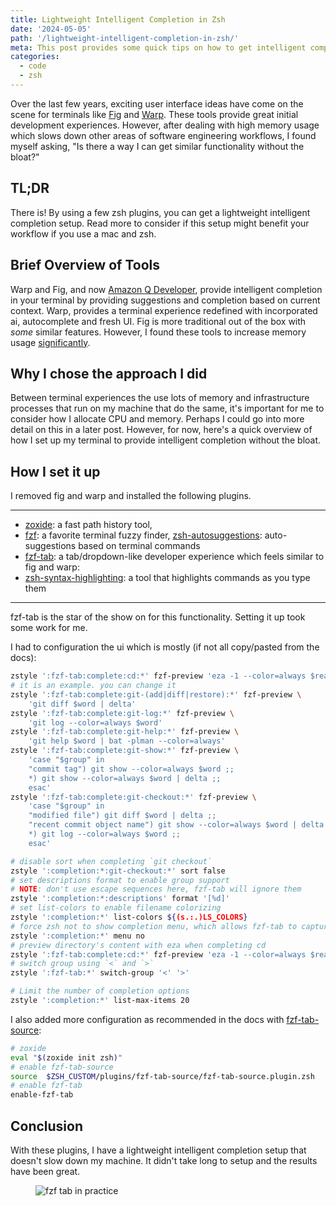 ```yaml
---
title: Lightweight Intelligent Completion in Zsh
date: '2024-05-05'
path: '/lightweight-intelligent-completion-in-zsh/'
meta: This post provides some quick tips on how to get intelligent completion in Zsh without the bloat.
categories:
  - code
  - zsh
---
```


Over the last few years, exciting user interface ideas have come on the scene for terminals like [Fig](https://github.com/withfig/fig) and [Warp](https://github.com/warpdotdev/Warp). These tools provide great initial development experiences. However, after dealing with high memory usage which slows down other areas of software engineering workflows, I found myself asking, "Is there a way I can get similar functionality without the bloat?"

## TL;DR

There is! By using a few zsh plugins, you can get a lightweight intelligent completion setup. Read more to consider if this setup might benefit your workflow if you use a mac and zsh.

## Brief Overview of Tools

Warp and Fig, and now [Amazon Q Developer](https://aws.amazon.com/codewhisperer/), provide intelligent completion in your terminal by providing suggestions and completion based on current context. Warp, provides a terminal experience redefined with incorporated ai, autocomplete and fresh UI. Fig is more traditional out of the box with _some_ similar features. However, I found these tools to increase memory usage [significantly](https://github.com/warpdotdev/Warp/issues/2611).

## Why I chose the approach I did

Between terminal experiences the use lots of memory and infrastructure processes that run on my machine that do the same, it's important for me to consider how I allocate CPU and memory. Perhaps I could go into more detail on this in a later post. However, for now, here's a quick overview of how I set up my terminal to provide intelligent completion without the bloat.

## How I set it up

I removed fig and warp and installed the following plugins.

---

- [zoxide](https://github.com/ajeetdsouza/zoxide): a fast path history tool,
- [fzf](https://github.com/junegunn/fzf): a favorite terminal fuzzy finder, [zsh-autosuggestions](https://github.com/zsh-users/zsh-autosuggestions): auto-suggestions based on terminal commands
- [fzf-tab](https://github.com/Aloxaf/fzf-tab): a tab/dropdown-like developer experience which feels similar to fig and warp:
- [zsh-syntax-highlighting](https://github.com/zsh-users/zsh-syntax-highlighting): a tool that highlights commands as you type them

---

fzf-tab is the star of the show on for this functionality. Setting it up took some work for me.

I had to configuration the ui which is mostly (if not all copy/pasted from the docs):

```bash
zstyle ':fzf-tab:complete:cd:*' fzf-preview 'eza -1 --color=always $realpath' # remember to use single quote here!!!
# it is an example. you can change it
zstyle ':fzf-tab:complete:git-(add|diff|restore):*' fzf-preview \
	'git diff $word | delta'
zstyle ':fzf-tab:complete:git-log:*' fzf-preview \
	'git log --color=always $word'
zstyle ':fzf-tab:complete:git-help:*' fzf-preview \
	'git help $word | bat -plman --color=always'
zstyle ':fzf-tab:complete:git-show:*' fzf-preview \
	'case "$group" in
	"commit tag") git show --color=always $word ;;
	*) git show --color=always $word | delta ;;
	esac'
zstyle ':fzf-tab:complete:git-checkout:*' fzf-preview \
	'case "$group" in
	"modified file") git diff $word | delta ;;
	"recent commit object name") git show --color=always $word | delta ;;
	*) git log --color=always $word ;;
	esac'

# disable sort when completing `git checkout`
zstyle ':completion:*:git-checkout:*' sort false
# set descriptions format to enable group support
# NOTE: don't use escape sequences here, fzf-tab will ignore them
zstyle ':completion:*:descriptions' format '[%d]'
# set list-colors to enable filename colorizing
zstyle ':completion:*' list-colors ${(s.:.)LS_COLORS}
# force zsh not to show completion menu, which allows fzf-tab to capture the unambiguous prefix
zstyle ':completion:*' menu no
# preview directory's content with eza when completing cd
zstyle ':fzf-tab:complete:cd:*' fzf-preview 'eza -1 --color=always $realpath'
# switch group using `<` and `>`
zstyle ':fzf-tab:*' switch-group '<' '>'

# Limit the number of completion options
zstyle ':completion:*' list-max-items 20
```

I also added more configuration as recommended in the docs with [fzf-tab-source](https://github.com/Freed-Wu/fzf-tab-source):

```bash
# zoxide
eval "$(zoxide init zsh)"
# enable fzf-tab-source
source  $ZSH_CUSTOM/plugins/fzf-tab-source/fzf-tab-source.plugin.zsh
# enable fzf-tab
enable-fzf-tab
```

## Conclusion

With these plugins, I have a lightweight intelligent completion setup that doesn't slow down my machine. It didn't take long to setup and the results have been great.

<figure class="width--content">
  <img src="https://yowainwright.imgix.net/lightweight-intelligent-completion-in-zsh/fzf-tab" alt="fzf tab in practice" />
</figure>
